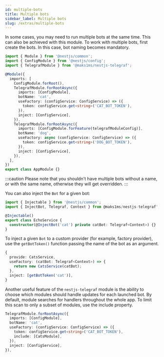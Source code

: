 ```yaml
---
id: multiple-bots
title: Multiple bots
sidebar_label: Multiple bots
slug: /extras/multiple-bots
---
```


In some cases, you may need to run multiple bots at the same time. This can also be achieved with this module. To work with multiple bots, first create the bots. In this case, bot naming becomes mandatory.
```typescript
import { Module } from '@nestjs/common';
import { ConfigModule } from '@nestjs/config';
import { TelegrafModule } from '@maks1ms/nestjs-telegraf';

@Module({
  imports: [
    ConfigModule.forRoot(),
    TelegrafModule.forRootAsync({
      imports: [ConfigModule],
      botName: 'cat',  
      useFactory: (configService: ConfigService) => ({
        token: configService.get<string>('CAT_BOT_TOKEN'),
      }),
      inject: [ConfigService],
    }),
    TelegrafModule.forRootAsync({
      imports: [ConfigModule.forFeature(telegrafModuleConfig)],
      botName: 'dog',  
      useFactory: async (configService: ConfigService) => ({
        token: configService.get<string>('DOG_BOT_TOKEN'),
      }),
      inject: [ConfigService],
    }),
  ],
})
export class AppModule {}
```

:::caution
Please note that you shouldn't have multiple bots without a name, or with the same name, otherwise they will get overridden.
:::

You can also inject the `Bot` for a given bot:
```typescript
import { Injectable } from '@nestjs/common';
import { InjectBot, Telegraf, Context } from @maks1ms/nestjs-telegraf';

@Injectable()
export class EchoService {
  constructor(@InjectBot('cat') private catBot: Telegraf<Context>) {}
}
```
To inject a given `Bot` to a custom provider (for example, factory provider), use the `getBotToken()` function passing the name of the bot as an argument.
```typescript
{
  provide: CatsService,
  useFactory: (catBot: Telegraf<Context>) => {
    return new CatsService(catBot);
  },
  inject: [getBotToken('cat')],
}
```
Another useful feature of the `nestjs-telegraf` module is the ability to choose which modules should handle updates for each launched bot. By default, module searches for handlers throughout the whole app. To limit this scan to only a subset of modules, use the include property.

```typescript
TelegrafModule.forRootAsync({
  imports: [ConfigModule],
  botName: 'cat',  
  useFactory: (configService: ConfigService) => ({
    token: configService.get<string>('CAT_BOT_TOKEN'),
    include: [CatsModule],  
  }),
  inject: [ConfigService],
}),
```

